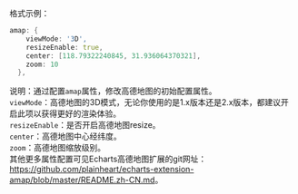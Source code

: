 格式示例：

```d
amap: {
    viewMode: '3D',
    resizeEnable: true,
    center: [118.79322240845, 31.936064370321],
    zoom: 10
  },
```

说明：通过配置`amap`属性，修改高德地图的初始配置属性。<br/>
`viewMode`：高德地图的3D模式，无论你使用的是1.x版本还是2.x版本，都建议开启此项以获得更好的渲染体验。<br/>
`resizeEnable`：是否开启高德地图resize。<br/>
`center`：高德地图中心经纬度。<br/>
`zoom`：高德地图缩放级别。<br/>
其他更多属性配置可见Echarts高德地图扩展的git网址：<a href='https://github.com/plainheart/echarts-extension-amap/blob/master/README.zh-CN.md' target="_blank">https://github.com/plainheart/echarts-extension-amap/blob/master/README.zh-CN.md</a>。